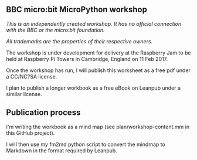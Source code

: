 ## BBC micro:bit MicroPython workshop

*This is an independently created workshop. It has no official connection with the BBC or the
micro:bit foundation.*

*All trademarks are the properties of their respective owners.*

The workshop is under development for delivery at the Raspberry Jam to be held at Raspberry Pi Towers in Cambridge, England on 11 Feb 2017.

Once the workshop has run, I will publish this worksheet as a free pdf under a CC/NC?SA license.

I plan to publish a longer workbook as a free eBook on Leanpub under a similar license.

## Publication process

I'm writing the workbook as a mind map (see plan/workshop-content.mm in this GitHub project).

I will then use my fm2md python script to convert the mindmap to Markdown in the
format required by Leanpub.
